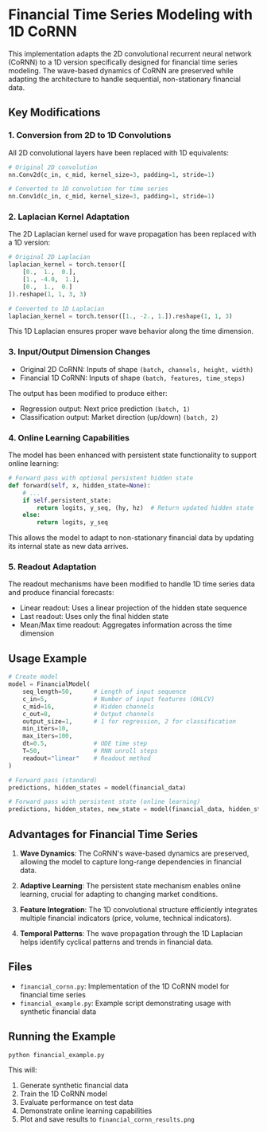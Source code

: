 # Financial Time Series Modeling with 1D CoRNN

This implementation adapts the 2D convolutional recurrent neural network (CoRNN) to a 1D version specifically designed for financial time series modeling. The wave-based dynamics of CoRNN are preserved while adapting the architecture to handle sequential, non-stationary financial data.

## Key Modifications

### 1. Conversion from 2D to 1D Convolutions

All 2D convolutional layers have been replaced with 1D equivalents:

```python
# Original 2D convolution
nn.Conv2d(c_in, c_mid, kernel_size=3, padding=1, stride=1)

# Converted to 1D convolution for time series
nn.Conv1d(c_in, c_mid, kernel_size=3, padding=1, stride=1)
```

### 2. Laplacian Kernel Adaptation

The 2D Laplacian kernel used for wave propagation has been replaced with a 1D version:

```python
# Original 2D Laplacian
laplacian_kernel = torch.tensor([
    [0.,  1.,  0.],
    [1., -4.0,  1.],
    [0.,  1.,  0.]
]).reshape(1, 1, 3, 3)

# Converted to 1D Laplacian
laplacian_kernel = torch.tensor([1., -2., 1.]).reshape(1, 1, 3)
```

This 1D Laplacian ensures proper wave behavior along the time dimension.

### 3. Input/Output Dimension Changes

- Original 2D CoRNN: Inputs of shape `(batch, channels, height, width)`
- Financial 1D CoRNN: Inputs of shape `(batch, features, time_steps)`

The output has been modified to produce either:
- Regression output: Next price prediction `(batch, 1)`
- Classification output: Market direction (up/down) `(batch, 2)`

### 4. Online Learning Capabilities

The model has been enhanced with persistent state functionality to support online learning:

```python
# Forward pass with optional persistent hidden state
def forward(self, x, hidden_state=None):
    # ...
    if self.persistent_state:
        return logits, y_seq, (hy, hz)  # Return updated hidden state
    else:
        return logits, y_seq
```

This allows the model to adapt to non-stationary financial data by updating its internal state as new data arrives.

### 5. Readout Adaptation

The readout mechanisms have been modified to handle 1D time series data and produce financial forecasts:

- Linear readout: Uses a linear projection of the hidden state sequence
- Last readout: Uses only the final hidden state
- Mean/Max time readout: Aggregates information across the time dimension

## Usage Example

```python
# Create model
model = FinancialModel(
    seq_length=50,      # Length of input sequence
    c_in=5,             # Number of input features (OHLCV)
    c_mid=16,           # Hidden channels
    c_out=8,            # Output channels
    output_size=1,      # 1 for regression, 2 for classification
    min_iters=10,
    max_iters=100,
    dt=0.5,             # ODE time step
    T=50,               # RNN unroll steps
    readout="linear"    # Readout method
)

# Forward pass (standard)
predictions, hidden_states = model(financial_data)

# Forward pass with persistent state (online learning)
predictions, hidden_states, new_state = model(financial_data, hidden_state=previous_state)
```

## Advantages for Financial Time Series

1. **Wave Dynamics**: The CoRNN's wave-based dynamics are preserved, allowing the model to capture long-range dependencies in financial data.

2. **Adaptive Learning**: The persistent state mechanism enables online learning, crucial for adapting to changing market conditions.

3. **Feature Integration**: The 1D convolutional structure efficiently integrates multiple financial indicators (price, volume, technical indicators).

4. **Temporal Patterns**: The wave propagation through the 1D Laplacian helps identify cyclical patterns and trends in financial data.

## Files

- `financial_cornn.py`: Implementation of the 1D CoRNN model for financial time series
- `financial_example.py`: Example script demonstrating usage with synthetic financial data

## Running the Example

```bash
python financial_example.py
```

This will:
1. Generate synthetic financial data
2. Train the 1D CoRNN model
3. Evaluate performance on test data
4. Demonstrate online learning capabilities
5. Plot and save results to `financial_cornn_results.png`